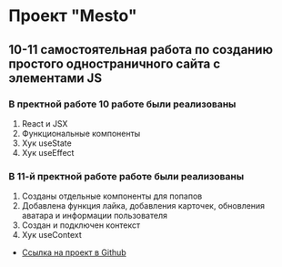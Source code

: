 # Проект "Mesto"

## 10-11 самостоятельная работа по созданию простого одностраничного сайта с элементами JS

### В пректной работе 10 работе были реализованы

1. React и JSX
2. Функциональные компоненты
3. Хук useState
4. Хук useEffect

### В 11-й пректной работе работе были реализованы

1. Созданы отдельные компоненты для попапов
2. Добавлена функция лайка, добавления карточек, обновления аватара и информации пользователя
3. Создан и подключен контекст
4. Хук useContext

- [Ссылка на проект в Github](https://cados.github.io/mesto-react/)
